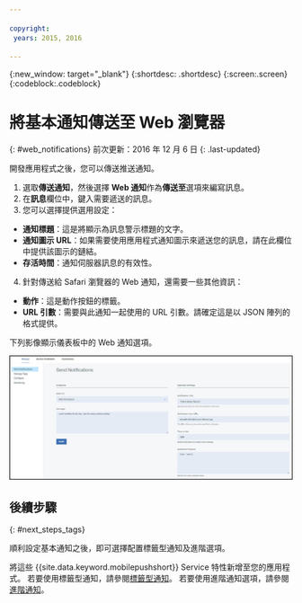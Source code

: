```yaml
---

copyright:
 years: 2015, 2016

---
```


{:new_window: target="_blank"}
{:shortdesc: .shortdesc}
{:screen:.screen}
{:codeblock:.codeblock}

# 將基本通知傳送至 Web 瀏覽器
{: #web_notifications}
前次更新：2016 年 12 月 6 日
{: .last-updated}

開發應用程式之後，您可以傳送推送通知。 

1. 選取**傳送通知**，然後選擇 **Web 通知**作為**傳送至**選項來編寫訊息。 
2. 在**訊息**欄位中，鍵入需要遞送的訊息。
3. 您可以選擇提供選用設定：
  - **通知標題**：這是將顯示為訊息警示標題的文字。
  - **通知圖示 URL**：如果需要使用應用程式通知圖示來遞送您的訊息，請在此欄位中提供該圖示的鏈結。
  - **存活時間**：通知伺服器訊息的有效性。
4. 針對傳送給 Safari 瀏覽器的 Web 通知，還需要一些其他資訊：
  - **動作**：這是動作按鈕的標籤。
  - **URL 引數**：需要與此通知一起使用的 URL 引數。請確定這是以 JSON 陣列的格式提供。 
 
下列影像顯示儀表板中的 Web 通知選項。

  ![通知畫面](images/DashboardWebpush.jpg)


## 後續步驟
  {: #next_steps_tags}

順利設定基本通知之後，即可選擇配置標籤型通知及進階選項。

將這些 {{site.data.keyword.mobilepushshort}} Service 特性新增至您的應用程式。
若要使用標籤型通知，請參閱[標籤型通知](c_tag_basednotifications.html)。
若要使用進階通知選項，請參閱[進階通知](t_advance_badge_sound_payload.html)。



